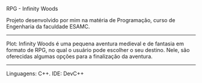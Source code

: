 RPG - Infinity Woods

Projeto desenvolvido por mim na matéria de Programação, curso de Engenharia da faculdade ESAMC.

------------------------------------------------------

Plot: Infinity Woods é uma pequena aventura medieval e de fantasia em formato de RPG, no qual o usuário pode escolher o seu destino. Nele, são oferecidas algumas opções para a finalização da aventura.

------------------------------------------------------

Linguagens: C++.
IDE: DevC++

